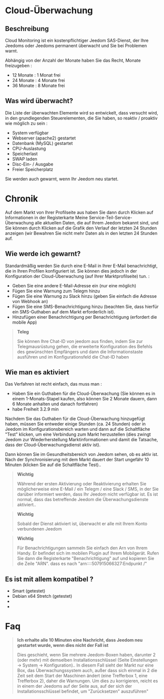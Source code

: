 # Cloud-Überwachung

## Beschreibung

Cloud Monitoring ist ein kostenpflichtiger Jeedom SAS-Dienst, der Ihre Jeedoms oder Jeedoms permanent überwacht und Sie bei Problemen warnt.

Abhängig von der Anzahl der Monate haben Sie das Recht, Monate freizugeben : 

- 12 Monate : 1 Monat frei
- 24 Monate : 4 Monate frei
- 36 Monate : 8 Monate frei

## Was wird überwacht?

Die Liste der überwachten Elemente wird so entwickelt, dass versucht wird, in den grundlegenden Steuerelementen, die Sie haben, so reaktiv / proaktiv wie möglich zu sein : 

- System verfügbar
- Webserver (apache2) gestartet
- Datenbank (MySQL) gestartet
- CPU-Auslastung
- Speicherlast
- SWAP laden
- Disc-Ein- / Ausgabe
- Freier Speicherplatz

Sie werden auch gewarnt, wenn Ihr Jeedom neu startet.

# Chronik

Auf dem Markt von Ihrer Profilseite aus haben Sie dann durch Klicken auf Informationen in der Registerkarte Meine Service-Teil-Service-Überwachung alle aktuellen Daten, die auf Ihrem Jeedom bekannt sind, und Sie können durch Klicken auf die Grafik den Verlauf der letzten 24 Stunden anzeigen (wir Bewahren Sie nicht mehr Daten als in den letzten 24 Stunden auf.

## Wie werde ich gewarnt?

Standardmäßig werden Sie durch eine E-Mail in Ihrer E-Mail benachrichtigt, die in Ihren Profilen konfiguriert ist. Sie können dies jedoch in der Konfiguration der Cloud-Überwachung (auf Ihrer Marktprofilseite) tun. : 

- Geben Sie eine andere E-Mail-Adresse ein (nur eine möglich)
- Fügen Sie eine Warnung zum Telegm hinzu
- Fügen Sie eine Warnung zu Slack hinzu (geben Sie einfach die Adresse von Webhook an)
- Fügen Sie eine SMS-Benachrichtigung hinzu (beachten Sie, dass hierfür ein SMS-Guthaben auf dem Markt erforderlich ist).
- Hinzufügen einer Benachrichtigung per Benachrichtigung (erfordert die mobile App) 

> **Teleg**
>
> Sie können Ihre Chat-ID von jeedom aus finden, indem Sie zur Telegmausrüstung gehen, die erweiterte Konfiguration des Befehls des gewünschten Empfängers und dann die Informationstaste ausführen und im Konfigurationsfeld die Chat-ID haben

## Wie man es aktiviert

Das Verfahren ist recht einfach, das muss man : 

- Haben Sie ein Guthaben für die Cloud-Überwachung (Sie können es in einem 1-Monats-Stapel kaufen, also können Sie 2 Monate dauern, dann 6 Monate anhalten und danach fortfahren)
- habe Freiheit 3.2.9 min

Nachdem Sie das Guthaben für die Cloud-Überwachung hinzugefügt haben, müssen Sie entweder einige Stunden (ca. 24 Stunden) oder in Jeedom im Konfigurationsbereich warten und dann auf die Schaltfläche "Test" klicken, um eine Verbindung zum Markt herzustellen (dies zwingt Jeedom zur Wiederherstellung Marktinformationen und damit die Tatsache, dass der Cloud-Überwachungsdienst aktiv ist).

Dann können Sie im Gesundheitsbereich von Jeedom sehen, ob es aktiv ist. Nach der Synchronisierung mit dem Markt dauert der Start ungefähr 10 Minuten (klicken Sie auf die Schaltfläche Test)..

>**Wichtig**
>
>Während der ersten Aktivierung oder Reaktivierung erhalten Sie möglicherweise eine E-Mail / ein Telegm / eine Slack / SMS, in der Sie darüber informiert werden, dass Ihr Jeedom nicht verfügbar ist. Es ist normal, dass das betreffende Jeedom die Überwachungsdienste aktiviert..

>**Wichtig**
>
> Sobald der Dienst aktiviert ist, überwacht er alle mit Ihrem Konto verbundenen Jeedom

>**Wichtig**
>
> Für Benachrichtigungen sammeln Sie einfach den Arn von Ihrem Handy. Er befindet sich im mobilen Plugin auf Ihrem Mobilgerät. Rufen Sie dann die Registerkarte "Benachrichtigung" auf und kopieren Sie die Zeile "ARN". dass es nach "arn::::507915066327:Endpunkt /"

## Es ist mit allem kompatibel ?

- Smart (getestet)
- Debian x64 Stretch (getestet)
- 
- 

# Faq

>**Ich erhalte alle 10 Minuten eine Nachricht, dass Jeedom neu gestartet wurde, wenn dies nicht der Fall ist**
>
>Dies geschieht, wenn Sie mehrere Jeedom-Boxen haben, darunter 2 (oder mehr) mit demselben Installationsschlüssel (Seite Einstellungen -> System -> Konfiguration).. In diesem Fall sieht der Markt nur eine Box, das Überwachungssystem auch, außer dass sich einmal in 2 die Zeit seit dem Start der Maschinen ändert (eine Trefferbox 1, eine Trefferbox 2), daher die Warnungen. Um dies zu korrigieren, reicht es in einem der Jeedoms auf der Seite aus, auf der sich der Installationsschlüssel befindet, um "Zurücksetzen" auszuführen"
